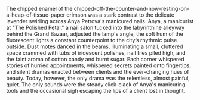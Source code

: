The chipped enamel of the chipped-off-the-counter-and-now-resting-on-a-heap-of-tissue-paper crimson was a stark contrast to the delicate lavender swirling across Anya Petrova's manicured nails.  Anya, a manicurist at "The Polished Petal," a nail salon tucked into the labyrinthine alleyway behind the Grand Bazaar, adjusted the lamp's angle, the soft hum of the fluorescent lights a constant counterpoint to the city’s rhythmic pulse outside.  Dust motes danced in the beams, illuminating a small, cluttered space crammed with tubs of iridescent polishes, nail files piled high, and the faint aroma of cotton candy and burnt sugar.  Each corner whispered stories of hurried appointments, whispered secrets painted onto fingertips, and silent dramas enacted between clients and the ever-changing hues of beauty.  Today, however, the only drama was the relentless, almost painful, quiet.  The only sounds were the steady click-clack of Anya's manicuring tools and the occasional sigh escaping the lips of a client lost in thought.
